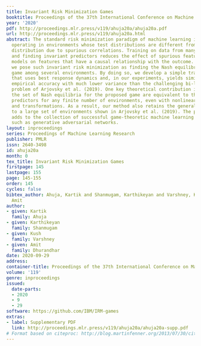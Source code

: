 ```yaml
---
title: Invariant Risk Minimization Games
booktitle: Proceedings of the 37th International Conference on Machine Learning
year: '2020'
pdf: http://proceedings.mlr.press/v119/ahuja20a/ahuja20a.pdf
url: http://proceedings.mlr.press/v119/ahuja20a.html
abstract: The standard risk minimization paradigm of machine learning is brittle when
  operating in environments whose test distributions are different from the training
  distribution due to spurious correlations. Training on data from many environments
  and finding invariant predictors reduces the effect of spurious features by concentrating
  models on features that have a causal relationship with the outcome. In this work,
  we pose such invariant risk minimization as finding the Nash equilibrium of an ensemble
  game among several environments. By doing so, we develop a simple training algorithm
  that uses best response dynamics and, in our experiments, yields similar or better
  empirical accuracy with much lower variance than the challenging bi-level optimization
  problem of Arjovsky et al. (2019). One key theoretical contribution is showing that
  the set of Nash equilibria for the proposed game are equivalent to the set of invariant
  predictors for any finite number of environments, even with nonlinear classifiers
  and transformations. As a result, our method also retains the generalization guarantees
  to a large set of environments shown in Arjovsky et al. (2019). The proposed algorithm
  adds to the collection of successful game-theoretic machine learning algorithms
  such as generative adversarial networks.
layout: inproceedings
series: Proceedings of Machine Learning Research
publisher: PMLR
issn: 2640-3498
id: ahuja20a
month: 0
tex_title: Invariant Risk Minimization Games
firstpage: 145
lastpage: 155
page: 145-155
order: 145
cycles: false
bibtex_author: Ahuja, Kartik and Shanmugam, Karthikeyan and Varshney, Kush and Dhurandhar,
  Amit
author:
- given: Kartik
  family: Ahuja
- given: Karthikeyan
  family: Shanmugam
- given: Kush
  family: Varshney
- given: Amit
  family: Dhurandhar
date: 2020-09-29
address: 
container-title: Proceedings of the 37th International Conference on Machine Learning
volume: '119'
genre: inproceedings
issued:
  date-parts:
  - 2020
  - 9
  - 29
software: https://github.com/IBM/IRM-games
extras:
- label: Supplementary PDF
  link: http://proceedings.mlr.press/v119/ahuja20a/ahuja20a-supp.pdf
# Format based on citeproc: http://blog.martinfenner.org/2013/07/30/citeproc-yaml-for-bibliographies/
---
```

